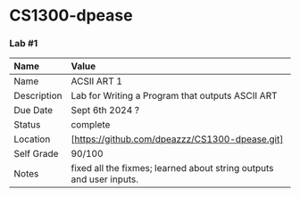 # CS1300-dpease
### Lab #1

| Name | Value |
| :--- | :--- |
| Name | ACSII ART 1 |
| Description | Lab for Writing a Program that outputs ASCII ART |
| Due Date | Sept 6th 2024 ? |
| Status | complete |
| Location | [https://github.com/dpeazzz/CS1300-dpease.git] |
| Self Grade | 90/100 |
| Notes | fixed all the fixmes; learned about string outputs and user inputs. |

